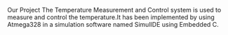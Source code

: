 Our Project The Temperature Measurement and Control system is used to measure and control the temperature.It has been implemented by using Atmega328 in a simulation software named SimulIDE using Embedded C.
